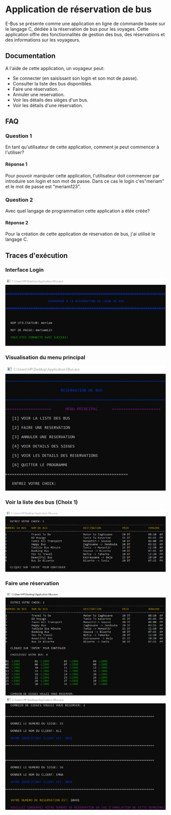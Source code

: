 
# Application de réservation de bus

E-Bus se présente comme une application en ligne de commande basée sur le langage C, dédiée à la réservation de bus pour les voyages. Cette application offre des fonctionnalités de gestion des bus, des réservations et des informations sur les voyageurs.





## Documentation


A l'aide de cette application, un voyageur peut:
* Se connecter (en saisissant son login et son mot de passe).
* Consulter la liste des bus disponibles.
* Faire une réservation.
* Annuler une reservation.
* Voir les détails des sièges d'un bus.
* Voir les détails d'une réservation.


## FAQ

### Question 1
En tant qu'utilisateur de cette application, comment je peut commencer à l'utiliser?

#### Réponse 1
Pour pouvoir manipuler cette application, l'utilisateur doit commencer par introduire son login et son mot de passe. Dans ce cas le login c'es"meriam" et le mot de passe est "meriam123".
### Question 2
Avec quel langage de programmation cette application a étée créée?
#### Réponse 2
Pour la création de cette application de réservation de bus, j'ai utilisé le langage C.


## Traces d'exécution

### Interface Login
<img src="Captures/Login.png">

### Visualisation du menu principal
<img src="Captures/Menu principal.png">

### Voir la liste des bus (Choix 1)
<img src="Captures/Voir liste des bus.png">

### Faire une réservation
<img src="Captures/reservation (1).png">
<img src="Captures/reservation (2).png">

